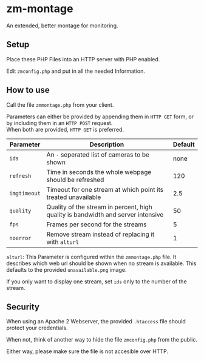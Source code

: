 # zm-montage
 An extended, better montage for monitoring.

## Setup

Place these PHP Files into an HTTP server with PHP enabled.

Edit `zmconfig.php` and put in all the needed Information.

## How to use

Call the file `zmmontage.php` from your client.

Parameters can either be provided by appending them in `HTTP GET` form, 
or by including them in an `HTTP POST` request.  
When both are provided, `HTTP GET` is preferred. 

Parameter | Description | Default
--------- | ----------- | -------
`ids` | An `-` seperated list of cameras to be shown | none
`refresh` | Time in seconds the whole webpage should be refreshed | 120
`imgtimeout` | Timeout for one stream at which point its treated unavailable | 2.5
`quality` | Quality of the stream in percent, high quality is bandwidth and server intensive | 50
`fps` | Frames per second for the streams | 5
`noerror` | Remove stream instead of replacing it with `alturl` | 1


`alturl`: This Parameter is configured within the `zmmontage.php` file. 
It describes which web url should be shown when no stream is available.
This defaults to the provided `unavailable.png` image.

If you only want to display one stream, set `ids` only to the number of the stream.

## Security

When using an Apache 2 Webserver, 
the provided `.htaccess` file should protect your credentials. 

When not, 
think of another way to hide the file `zmconfig.php` from the public.

Either way, 
please make sure the file is not accesible over HTTP.
